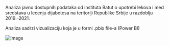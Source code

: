 Analiza javno dostupnih podataka od instituta Batut o upotrebi lekova i med sredstava u lecenju dijabetesa na teritoriji Republike Srbije u razdoblju 2019.-2021.

Analiza sadrzi vizualizaciju koja je u formi .pbix file-a (Power BI)

![image](https://github.com/user-attachments/assets/945918c6-04e7-41e9-910d-e492ce728029)
